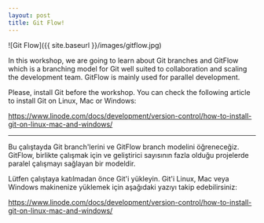 ```yaml
---
layout: post
title: Git Flow!
---
```


![Git Flow]({{ site.baseurl }}/images/gitflow.jpg)

In this workshop, we are going to learn about Git branches and GitFlow which is a branching model for Git well suited to collaboration and scaling the development team. GitFlow is mainly used for parallel development.

Please, install Git before the workshop. You can check the following article to install Git on Linux, Mac or Windows: 

https://www.linode.com/docs/development/version-control/how-to-install-git-on-linux-mac-and-windows/

----------------------------------------------------------------------------------------

Bu çalıştayda Git branch'lerini ve GitFlow branch modelini öğreneceğiz. GitFlow, birlikte çalışmak için ve geliştirici sayısının fazla olduğu projelerde paralel çalışmayı sağlayan bir modeldir.  

Lütfen çalıştaya katılmadan önce Git'i yükleyin. Git'i Linux, Mac veya Windows makinenize yüklemek için aşağıdaki yazıyı takip edebilirsiniz: 

https://www.linode.com/docs/development/version-control/how-to-install-git-on-linux-mac-and-windows/